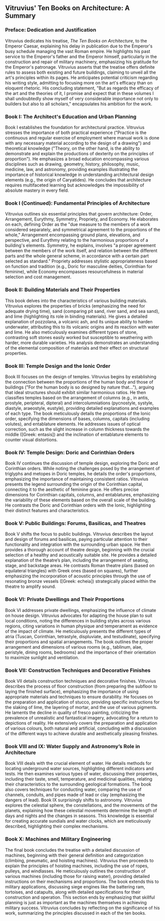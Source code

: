## Vitruvius' Ten Books on Architecture: A Summary

### Preface: Dedication and Justification

Vitruvius dedicates his treatise, *The Ten Books on Architecture*, to the Emperor Caesar, explaining his delay in publication due to the Emperor's busy schedule managing the vast Roman empire. He highlights his past service to the Emperor's father and the Emperor himself, particularly in the construction and repair of military machinery, emphasizing his gratitude for the Emperor's patronage. Vitruvius asserts that the treatise offers definite rules to assess both existing and future buildings, claiming to unveil all the art's principles within its pages.  He anticipates potential criticism regarding his writing style, admitting to focusing more on the art's efficacy than on eloquent rhetoric.  His concluding statement,  "But as regards the efficacy of the art and the theories of it, I promise and expect that in these volumes I shall undoubtedly show myself of very considerable importance not only to builders but also to all scholars," encapsulates his ambition for the work.

### Book I: The Architect's Education and Urban Planning

Book I establishes the foundation for architectural practice.  Vitruvius stresses the importance of both practical experience ("Practice is the continuous and regular exercise of employment where manual work is done with any necessary material according to the design of a drawing") and theoretical knowledge ("Theory, on the other hand, is the ability to demonstrate and explain the productions of dexterity on the principles of proportion").  He emphasizes a broad education encompassing various disciplines such as drawing, geometry, history, philosophy, music, medicine, law, and astronomy, providing examples illustrating the importance of historical knowledge in understanding architectural design elements (e.g., the origin of Caryatides). He concludes that architecture requires multifaceted learning but acknowledges the impossibility of absolute mastery in every field.

### Book I (Continued): Fundamental Principles of Architecture

Vitruvius outlines six essential principles that govern architecture: Order, Arrangement, Eurythmy, Symmetry, Propriety, and Economy.  He elaborates on each, defining Order as the "due measure to the members of a work considered separately, and symmetrical agreement to the proportions of the whole,"  Arrangement encompassing ground plans, elevations, and perspective, and Eurythmy relating to the harmonious proportions of a building's elements. Symmetry, he explains, involves "a proper agreement between the members of the work itself, and relation between the different parts and the whole general scheme, in accordance with a certain part selected as standard." Propriety addresses stylistic appropriateness based on function and tradition (e.g., Doric for masculine deities, Corinthian for feminine), while Economy encompasses resourcefulness in material selection and cost management.

### Book II: Building Materials and Their Properties

This book delves into the characteristics of various building materials.  Vitruvius explores the properties of bricks (emphasizing the need for adequate drying time), sand (comparing pit sand, river sand, and sea sand), and lime (highlighting its role in binding materials). He gives a detailed explanation of pozzolana, a volcanic ash, and its unique ability to harden underwater, attributing this to its volcanic origins and its reaction with water and lime.  He also meticulously examines different types of stone, contrasting soft stones easily worked but susceptible to weathering with harder, more durable varieties. His analysis demonstrates an understanding of the elemental composition of materials and their effect on structural properties.

### Book III: Temple Design and the Ionic Order

Book III focuses on the design of temples.  Vitruvius begins by establishing the connection between the proportions of the human body and those of buildings ("For the human body is so designed by nature that..."), arguing that ideal structures should exhibit similar harmonious ratios.  He then classifies temples based on the arrangement of columns (e.g., in antis, prostyle, peripteral, dipteral) and intercolumniations (pycnostyle, systyle, diastyle, araeostyle, eustyle), providing detailed explanations and examples of each type. The book meticulously details the proportions of the Ionic order, specifying the dimensions of bases, columns, capitals (including volutes), and entablature elements.  He addresses issues of optical correction, such as the slight increase in column thickness towards the middle ([Greek: entasis]) and the inclination of entablature elements to counter visual distortions.

### Book IV: Temple Design: Doric and Corinthian Orders

Book IV continues the discussion of temple design, exploring the Doric and Corinthian orders. While noting the challenges posed by the arrangement of triglyphs and metopes in Doric temples, he details the order's proportions, emphasizing the importance of maintaining consistent ratios. Vitruvius presents the legend surrounding the origin of the Corinthian capital, connecting it to the aesthetic of feminine grace. He offers precise dimensions for Corinthian capitals, columns, and entablatures, emphasizing the variability of these elements based on the overall scale of the building.  He contrasts the Doric and Corinthian orders with the Ionic, highlighting their distinct features and characteristics.

### Book V: Public Buildings: Forums, Basilicas, and Theatres

Book V shifts the focus to public buildings. Vitruvius describes the layout and design of forums and basilicas, paying particular attention to their functionality and integration with the surrounding urban space. He then provides a thorough account of theatre design, beginning with the crucial selection of a healthy and acoustically suitable site.  He provides a detailed explanation of the theatre’s plan, including the arrangement of seating, stage, and backstage areas. He contrasts Roman theatre plans (based on equilateral triangles) with Greek ones (based on squares), further emphasizing the incorporation of acoustic principles through the use of resonating bronze vessels ([Greek: echeia]) strategically placed within the theatre to amplify sound.

### Book VI: Private Dwellings and Their Proportions

Book VI addresses private dwellings, emphasizing the influence of climate on house design.  Vitruvius advocates for adapting the house plan to suit local conditions, noting the differences in building styles across various regions, citing variations in human physique and temperament as evidence of the impact of climate. He meticulously presents the different types of atria (Tuscan, Corinthian, tetrastyle, displuviate, and testudinate), specifying their proportions and spatial arrangements. The book outlines the proper arrangement and dimensions of various rooms (e.g., tablinum, alae, peristyle, dining rooms, bedrooms) and the importance of their orientation to maximize sunlight and ventilation.


### Book VII: Construction Techniques and Decorative Finishes

Book VII details construction techniques and decorative finishes.  Vitruvius describes the process of floor construction (from preparing the subfloor to laying the finished surface), emphasizing the importance of using appropriate materials and techniques to ensure durability.  He focuses on the preparation and application of stucco, providing specific instructions for the slaking of lime, the layering of mortar, and the use of various pigments.  He laments the decline in quality of fresco painting, criticizing the prevalence of unrealistic and fantastical imagery, advocating for a return to depictions of reality.  He extensively covers the preparation and application of various colours, both natural and artificial, concluding with a discussion of the different ways to achieve durable and aesthetically pleasing finishes.

### Book VIII and IX: Water Supply and Astronomy’s Role in Architecture

Book VIII deals with the crucial element of water. He details methods for locating underground water sources, highlighting different indicators and tests. He then examines various types of water, discussing their properties, including their taste, smell, temperature, and medicinal qualities, relating their characteristics to the surrounding geological formations.  The book also covers techniques for conducting water, comparing the use of channels, conduits, and pipes made of lead or clay (emphasizing the dangers of lead).  Book IX surprisingly shifts to astronomy. Vitruvius explores the celestial sphere, the constellations, and the movements of the planets, explaining how these celestial movements determine the length of days and nights and the changes in seasons. This knowledge is essential for creating accurate sundials and water clocks, which are meticulously described, highlighting their complex mechanisms.

### Book X:  Machines and Military Engineering

The final book concludes the treatise with a detailed discussion of machines, beginning with their general definition and categorization (climbing, pneumatic, and hoisting machines). Vitruvius then proceeds to explain the principles of hoisting machines, including the use of ropes, pulleys, and windlasses.  He meticulously outlines the construction of various machines (including those for raising water), providing detailed instructions on their mechanisms and proportions. The book extends this to military applications, discussing siege engines like the battering ram, tortoises, and catapults, along with detailed specifications for their construction and operation.  This section ends by emphasizing that skillful planning is just as important as the machines themselves in achieving military success. Vitruvius concludes by reflecting on the significance of his work, summarizing the principles discussed in each of the ten books.
